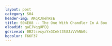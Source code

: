 ```yaml
---
layout: post 
category: S04 
header-img: AKqXJmehRsE 
title: S04E08 -- The One With Chandler In A Box 
oloadid: gaEJVqqUPEQ 
gdriveid: 0B2tsexyaYxGCekt3SUJiVVhNbGc 
bgcolor: F66F37
--- 
```

<!--more--> 
